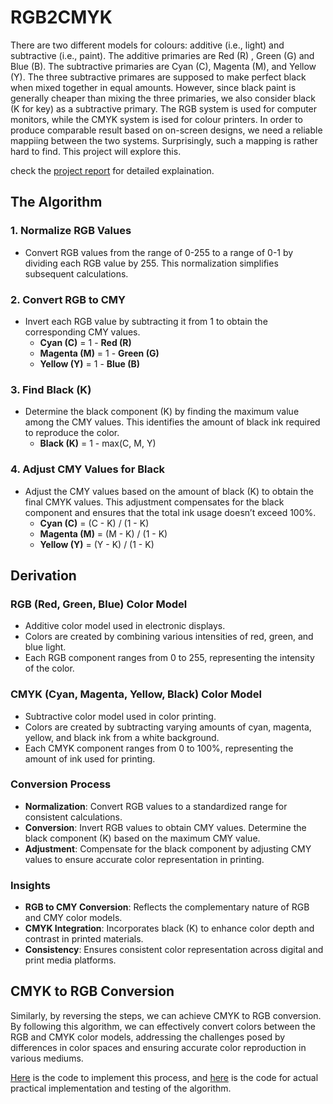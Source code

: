 # RGB2CMYK
 There are two different models for colours: additive (i.e., light) and subtractive (i.e., paint). The additive primaries are Red (R) , Green (G) and Blue (B). The subtractive primaries are Cyan (C), Magenta (M), and Yellow (Y). The three subtractive primares are supposed to make perfect black when mixed together in equal amounts. However, since black paint is generally cheaper than mixing the three primaries, we also consider black (K for key) as a subtractive primary. The RGB system is used for computer monitors, while the CMYK system is ised for colour printers. In order to produce comparable result based on on-screen designs, we need a reliable mappiing between the two systems. Surprisingly, such a mapping is rather hard to find. This project will explore this.

check the [project report](https://github.com/amansingh2116/RGB2CMYK/blob/main/RGB_CMYK.pdf) for detailed explaination.

## The Algorithm

### 1. Normalize RGB Values
- Convert RGB values from the range of 0-255 to a range of 0-1 by dividing each RGB value by 255. This normalization simplifies subsequent calculations.

### 2. Convert RGB to CMY
- Invert each RGB value by subtracting it from 1 to obtain the corresponding CMY values.
  - **Cyan (C)** = 1 - **Red (R)**
  - **Magenta (M)** = 1 - **Green (G)**
  - **Yellow (Y)** = 1 - **Blue (B)**

### 3. Find Black (K)
- Determine the black component (K) by finding the maximum value among the CMY values. This identifies the amount of black ink required to reproduce the color.
  - **Black (K)** = 1 - max(C, M, Y)

### 4. Adjust CMY Values for Black
- Adjust the CMY values based on the amount of black (K) to obtain the final CMYK values. This adjustment compensates for the black component and ensures that the total ink usage doesn’t exceed 100%.
  - **Cyan (C)** = (C - K) / (1 - K)
  - **Magenta (M)** = (M - K) / (1 - K)
  - **Yellow (Y)** = (Y - K) / (1 - K)

## Derivation

### RGB (Red, Green, Blue) Color Model
- Additive color model used in electronic displays.
- Colors are created by combining various intensities of red, green, and blue light.
- Each RGB component ranges from 0 to 255, representing the intensity of the color.

### CMYK (Cyan, Magenta, Yellow, Black) Color Model
- Subtractive color model used in color printing.
- Colors are created by subtracting varying amounts of cyan, magenta, yellow, and black ink from a white background.
- Each CMYK component ranges from 0 to 100%, representing the amount of ink used for printing.

### Conversion Process
- **Normalization**: Convert RGB values to a standardized range for consistent calculations.
- **Conversion**: Invert RGB values to obtain CMY values. Determine the black component (K) based on the maximum CMY value.
- **Adjustment**: Compensate for the black component by adjusting CMY values to ensure accurate color representation in printing.

### Insights
- **RGB to CMY Conversion**: Reflects the complementary nature of RGB and CMY color models.
- **CMYK Integration**: Incorporates black (K) to enhance color depth and contrast in printed materials.
- **Consistency**: Ensures consistent color representation across digital and print media platforms.

## CMYK to RGB Conversion
Similarly, by reversing the steps, we can achieve CMYK to RGB conversion. By following this algorithm, we can effectively convert colors between the RGB and CMYK color models, addressing the challenges posed by differences in color spaces and ensuring accurate color reproduction in various mediums.

[Here](https://github.com/amansingh2116/RGB2CMYK/blob/main/rgbVcmyk.r) is the code to implement this process, and [here](https://github.com/amansingh2116/RGB2CMYK/blob/main/rgb2adjusted.r) is the code for actual practical implementation and testing of the algorithm.
